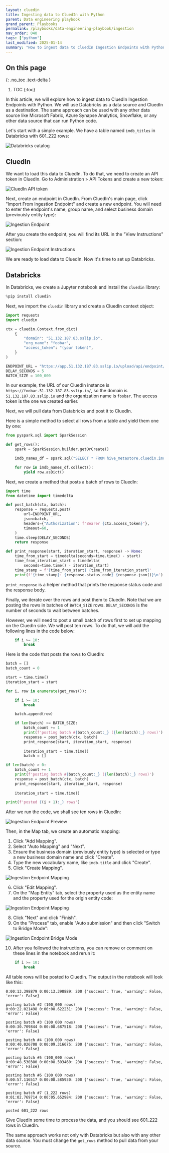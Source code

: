 ```yaml
---
layout: cluedin
title: Ingesting data to CluedIn with Python
parent: Data engineering playbook
grand_parent: Playbooks
permalink: /playbooks/data-engineering-playbook/ingestion
nav_order: 040
tags: ["python"]
last_modified: 2025-01-14
summary: "How to ingest data to CluedIn Ingestion Endpoints with Python."
---
```


## On this page
{: .no_toc .text-delta }
1. TOC
{:toc}

In this article, we will explore how to ingest data to CluedIn Ingestion Endpoints with Python. We will use Databricks as a data source and CluedIn as a destination. The same approach can be used with any other data source like Microsoft Fabric, Azure Synapse Analytics, Snowflake, or any other data source that can run Python code.

Let's start with a simple example. We have a table named `imdb_titles` in Databricks with 601_222 rows:

<img src="/assets/images/python-sdk/catalog.png" alt="Databricks catalog" />

## CluedIn

We want to load this data to CluedIn. To do that, we need to create an API token in CluedIn. Go to Administration > API Tokens and create a new token:

<img src="/assets/images/python-sdk/api-token.png" alt="CluedIn API token" />


Next, create an endpoint in CluedIn. From CluedIn's main page, click "Import From Ingestion Endpoint" and create a new endpoint. You will need to enter the endpoint's name, group name, and select business domain (previouisly entity type):

<img src="/assets/images/python-sdk/endpoint.png" alt="Ingestion Endpoint" />

After you create the endpoint, you will find its URL in the "View Instructions" section:

<img src="/assets/images/python-sdk/endpoint-instructions.png" alt="Ingestion Endpoint Instructions" />

We are ready to load data to CluedIn. Now it's time to set up Databricks.

## Databricks

In Databricks, we create a Jupyter notebook and install the `cluedin` library:

```python
%pip install cluedin
```

Next, we import the `cluedin` library and create a CluedIn context object:

```python
import requests
import cluedin

ctx = cluedin.Context.from_dict(
    {
        "domain": "51.132.187.83.sslip.io",
        "org_name": "foobar",
        "access_token": "(your token)",
    }
)

ENDPOINT_URL = "https://app.51.132.187.83.sslip.io/upload/api/endpoint/9A327661-51FD-4FFC-8DF5-3F80746B996C"
DELAY_SECONDS = 5
BATCH_SIZE = 100_000
```

In our example, the URL of our CluedIn instance is `https://foobar.51.132.187.83.sslip.io/`, so the domain is `51.132.187.83.sslip.io` and the organization name is `foobar`. The access token is the one we created earlier.

Next, we will pull data from Databricks and post it to CluedIn.

Here is a simple method to select all rows from a table and yield them one by one:

```python
from pyspark.sql import SparkSession

def get_rows():
    spark = SparkSession.builder.getOrCreate()

    imdb_names_df = spark.sql("SELECT * FROM hive_metastore.cluedin.imdb_titles")

    for row in imdb_names_df.collect():
        yield row.asDict()
```

Next, we create a method that posts a batch of rows to CluedIn:


```python
import time
from datetime import timedelta

def post_batch(ctx, batch):
    response = requests.post(
        url=ENDPOINT_URL,
        json=batch,
        headers={"Authorization": f"Bearer {ctx.access_token}"},
        timeout=60,
    )
    time.sleep(DELAY_SECONDS)
    return response

def print_response(start, iteration_start, response) -> None:
    time_from_start = timedelta(seconds=time.time() - start)
    time_from_iteration_start = timedelta(
        seconds=time.time() - iteration_start)
    time_stamp = f'{time_from_start} {time_from_iteration_start}'
    print(f'{time_stamp}: {response.status_code} {response.json()}\n')
```

`print_response` is a helper method that prints the response status code and the response body.

Finally, we iterate over the rows and post them to CluedIn. Note that we are posting the rows in batches of `BATCH_SIZE` rows. `DELAY_SECONDS` is the number of seconds to wait between batches.

However, we will need to post a small batch of rows first to set up mapping on the CluedIn side. We will post ten rows. To do that, we will add the following lines in the code below:

```python
    if i >= 10:
        break
```

Here is the code that posts the rows to CluedIn:

```python
batch = []
batch_count = 0

start = time.time()
iteration_start = start

for i, row in enumerate(get_rows()):

    if i >= 10:
        break

    batch.append(row)

    if len(batch) >= BATCH_SIZE:
        batch_count += 1
        print(f'posting batch #{batch_count:_} ({len(batch):_} rows)')
        response = post_batch(ctx, batch)
        print_response(start, iteration_start, response)
        
        iteration_start = time.time()
        batch = []

if len(batch) > 0:
    batch_count += 1
    print(f'posting batch #{batch_count:_} ({len(batch):_} rows)')
    response = post_batch(ctx, batch)
    print_response(start, iteration_start, response)
    
    iteration_start = time.time()

print(f'posted {(i + 1):_} rows')
```

After we run the code, we shall see ten rows in CluedIn:

<img src="/assets/images/python-sdk/endpoint-preview.png" alt="Ingestion Endpoint Preview" />

Then, in the Map tab, we create an automatic mapping:

1. Click "Add Mapping".
2. Select "Auto Mapping" and "Next".
3. Ensure the business domain (previously entity type) is selected or type a new business domain name and click "Create".
4. Type the new vocabulary name, like `imdb.title` and click "Create".
5. Click "Create Mapping".

<img src="/assets/images/python-sdk/endpoint-mapping.png" alt="Ingestion Endpoint Mapping" />

6. Click "Edit Mapping".
7. On the "Map Entity" tab, select the property used as the entity name and the property used for the origin entity code:

<img src="/assets/images/python-sdk/endpoint-mapping-2.png" alt="Ingestion Endpoint Mapping" />

8. Click "Next" and click "Finish".
9. On the "Process" tab, enable "Auto submission" and then click "Switch to Bridge Mode":

<img src="/assets/images/python-sdk/endpoint-bridge.png" alt="Ingestion Endpoint Bridge Mode" />

10. After you followed the instructions, you can remove or comment on these lines in the notebook and rerun it:

```python
    if i >= 10:
        break
```

All table rows will be posted to CluedIn. The output in the notebook will look like this:

```
0:00:13.398879 0:00:13.398889: 200 {'success': True, 'warning': False, 'error': False}

posting batch #2 (100_000 rows)
0:00:22.021498 0:00:08.622231: 200 {'success': True, 'warning': False, 'error': False}

posting batch #3 (100_000 rows)
0:00:30.709844 0:00:08.687518: 200 {'success': True, 'warning': False, 'error': False}

posting batch #4 (100_000 rows)
0:00:40.026708 0:00:09.316675: 200 {'success': True, 'warning': False, 'error': False}

posting batch #5 (100_000 rows)
0:00:48.530380 0:00:08.503460: 200 {'success': True, 'warning': False, 'error': False}

posting batch #6 (100_000 rows)
0:00:57.116517 0:00:08.585930: 200 {'success': True, 'warning': False, 'error': False}

posting batch #7 (1_222 rows)
0:01:02.769714 0:00:05.652984: 200 {'success': True, 'warning': False, 'error': False}

posted 601_222 rows
```

Give CluedIn some time to process the data, and you should see 601_222 rows in CluedIn.

The same approach works not only with Databricks but also with any other data source. You must change the `get_rows` method to pull data from your source.
